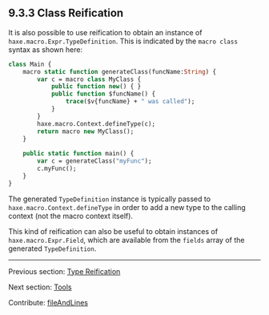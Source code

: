 ## 9.3.3 Class Reification

It is also possible to use reification to obtain an instance of `haxe.macro.Expr.TypeDefinition`. This is indicated by the `macro class` syntax as shown here:

```haxe
class Main {
	macro static function generateClass(funcName:String) {
		var c = macro class MyClass {
			public function new() { }
			public function $funcName() {
				trace($v{funcName} + " was called");
			}
		}
		haxe.macro.Context.defineType(c);
		return macro new MyClass();
	}
	
    public static function main() {
		var c = generateClass("myFunc");
		c.myFunc();
    }
}
```

The generated `TypeDefinition` instance is typically passed to `haxe.macro.Context.defineType` in order to add a new type to the calling context (not the macro context itself).

This kind of reification can also be useful to obtain instances of `haxe.macro.Expr.Field`, which are available from the `fields` array of the generated `TypeDefinition`.

---

Previous section: [Type Reification](macro-reification-type.md)

Next section: [Tools](macro-tools.md)

Contribute: [fileAndLines](https://github.com/HaxeFoundation/HaxeManual/blob/master/09-macros.tex#L125-125)